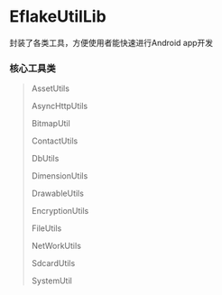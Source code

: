 EflakeUtilLib
=============

封装了各类工具，方便使用者能快速进行Android app开发

### 核心工具类 
> AssetUtils
>
> AsyncHttpUtils
> 
> BitmapUtil
> 
> ContactUtils
> 
> DbUtils
> 
> DimensionUtils
> 
> DrawableUtils
> 
> EncryptionUtils
> 
> FileUtils
> 
> NetWorkUtils
> 
> SdcardUtils
> 
> SystemUtil 

